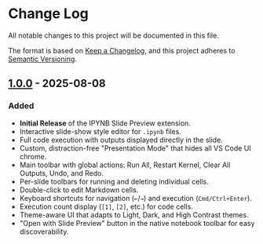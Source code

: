 # Change Log

All notable changes to this project will be documented in this file.

The format is based on [Keep a Changelog](https://keepachangelog.com/en/1.0.0/),
and this project adheres to [Semantic Versioning](https://semver.org/spec/v2.0.0.html).

## [1.0.0] - 2025-08-08

### Added

- **Initial Release** of the IPYNB Slide Preview extension.
- Interactive slide-show style editor for `.ipynb` files.
- Full code execution with outputs displayed directly in the slide.
- Custom, distraction-free "Presentation Mode" that hides all VS Code UI chrome.
- Main toolbar with global actions: Run All, Restart Kernel, Clear All Outputs, Undo, and Redo.
- Per-slide toolbars for running and deleting individual cells.
- Double-click to edit Markdown cells.
- Keyboard shortcuts for navigation (`←`/`→`) and execution (`Cmd/Ctrl+Enter`).
- Execution count display (`[1]`, `[2]`, etc.) for code cells.
- Theme-aware UI that adapts to Light, Dark, and High Contrast themes.
- "Open with Slide Preview" button in the native notebook toolbar for easy discoverability.

[1.0.0]: https://github.com/GeorgiaDimaki/ipynb-slide-preview/releases/tag/1.0.0